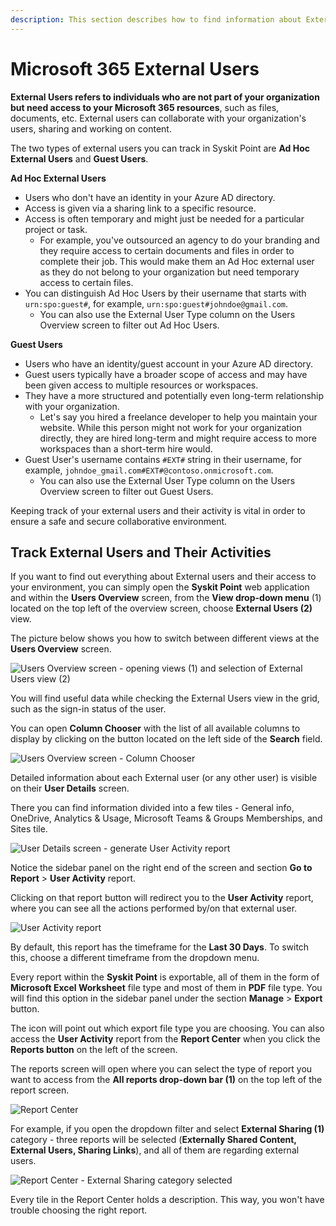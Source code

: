 ```yaml
---
description: This section describes how to find information about External users in your environment using Syskit Point.
---
```


# Microsoft 365 External Users

**External Users refers to individuals who are not part of your organization but need access to your Microsoft 365 resources**, such as files, documents, etc. External users can collaborate with your organization's users, sharing and working on content. 

The two types of external users you can track in Syskit Point are **Ad Hoc External Users** and **Guest Users**.

**Ad Hoc External Users** 
* Users who don't have an identity in your Azure AD directory.
* Access is given via a sharing link to a specific resource.
* Access is often temporary and might just be needed for a particular project or task. 
    * For example, you've outsourced an agency to do your branding and they require access to certain documents and files in order to complete their job. This would make them an Ad Hoc external user as they do not belong to your organization but need temporary access to certain files.
* You can distinguish Ad Hoc Users by their username that starts with `urn:spo:guest#`, for example, `urn:spo:guest#johndoe@gmail.com`.
    * You can also use the External User Type column on the Users Overview screen to filter out Ad Hoc Users.

**Guest Users** 
* Users who have an identity/guest account in your Azure AD directory.
* Guest users typically have a broader scope of access and may have been given access to multiple resources or workspaces.
* They have a more structured and potentially even long-term relationship with your organization. 
    * Let's say you hired a freelance developer to help you maintain your website. While this person might not work for your organization directly, they are hired long-term and might require access to more workspaces than a short-term hire would. 
* Guest User's username contains `#EXT#` string in their username, for example, `johndoe_gmail.com#EXT#@contoso.onmicrosoft.com`.
    * You can also use the External User Type column on the Users Overview screen to filter out Guest Users.

Keeping track of your external users and their activity is vital in order to ensure a safe and secure collaborative environment. 

## Track External Users and Their Activities

If you want to find out everything about External users and their access to your environment, you can simply open the **Syskit Point** web application and within the **Users Overview** screen, from the **View drop-down menu** (1) located on the top left of the overview screen, choose **External Users (2)** view.

The picture below shows you how to switch between different views at the **Users Overview** screen.

![Users Overview screen - opening views \(1\) and selection of External Users view \(2\)](../.gitbook/assets/track-office-365-external-users-and-their-activities-users-overview-screen-opening-views-and-selection.png)

You will find useful data while checking the External Users view in the grid, such as the sign-in status of the user.

You can open **Column Chooser** with the list of all available columns to display by clicking on the button located on the left side of the **Search** field.

![Users Overview screen - Column Chooser](../.gitbook/assets/track-office-365-external-users-and-their-activities-users-overview-screen-column-chooser.png)

Detailed information about each External user \(or any other user\) is visible on their **User Details** screen. 

There you can find information divided into a few tiles - General info, OneDrive, Analytics & Usage, Microsoft Teams & Groups Memberships, and Sites tile.

![User Details screen - generate User Activity report](../.gitbook/assets/track-office-365-external-users-and-their-activities-user-details-screen-generate-user-activity-repo.png)

Notice the sidebar panel on the right end of the screen and section **Go to Report** &gt; **User Activity** report.

Clicking on that report button will redirect you to the **User Activity** report, where you can see all the actions performed by/on that external user.

![User Activity report](../.gitbook/assets/track-office-365-external-users-and-their-activities-user-activity-report.png)

By default, this report has the timeframe for the **Last 30 Days**. To switch this, choose a different timeframe from the dropdown menu.

Every report within the **Syskit Point** is exportable, all of them in the form of **Microsoft Excel Worksheet** file type and most of them in **PDF** file type. You will find this option in the sidebar panel under the section **Manage** &gt; **Export** button.

The icon will point out which export file type you are choosing. You can also access the **User Activity** report from the **Report Center** when you click the **Reports button** on the left of the screen. 

The reports screen will open where you can select the type of report you want to access from the **All reports drop-down bar (1)** on the top left of the report screen. 

![Report Center](../.gitbook/assets/track-office-365-external-users-and-their-activities-report-center.png)

For example, if you open the dropdown filter and select **External Sharing (1)** category - three reports will be selected \(**Externally Shared Content, External Users, Sharing Links**\), and all of them are regarding external users.

![Report Center - External Sharing category selected](../.gitbook/assets/track-office-365-external-users-and-their-activities-report-center-external-sharing-category-selecte.png)

Every tile in the Report Center holds a description. This way, you won't have trouble choosing the right report.

